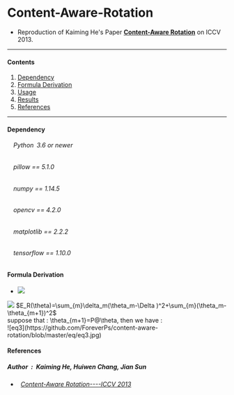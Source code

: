 # Content-Aware-Rotation
* Reproduction of Kaiming He's Paper [**Content-Aware Rotation**](http://kaiminghe.com/publications/iccv13car.pdf) on ICCV 2013.<br>
---
#### Contents

1. [Dependency](#Dependency)
1. [Formula Derivation](#formula-derivation)
1. [Usage](#Usage)
1. [Results](#Results)
1. [References](#References)
---

#### Dependency
###### &emsp;Python&ensp;3.6 or newer<br>
###### &emsp;pillow == 5.1.0<br>
###### &emsp;numpy == 1.14.5<br>
###### &emsp;opencv == 4.2.0<br>
###### &emsp;matplotlib == 2.2.2<br>
###### &emsp;tensorflow == 1.10.0<br>

#### Formula Derivation
* ![](http://latex.codecogs.com/gif.latex?\\E_R(\theta)}) <br>
<img src="https://latex.codecogs.com/png.latex? E_R(\theta)">
$E_R(\theta)=\sum_{m}\delta_m(\theta_m-\Delta )^2+\sum_{m}(\theta_m-\theta_{m+1})^2$<br>
suppose that : \theta_{m+1}=P@\theta, then we have : <br>
![eq3](https://github.com/ForeverPs/content-aware-rotation/blob/master/eq/eq3.jpg)


#### References
##### Author&ensp;:&ensp;Kaiming He, Huiwen Chang, Jian Sun<br>
* ###### &ensp;[Content-Aware Rotation----ICCV 2013](http://kaiminghe.com/publications/iccv13car.pdf)<br>
